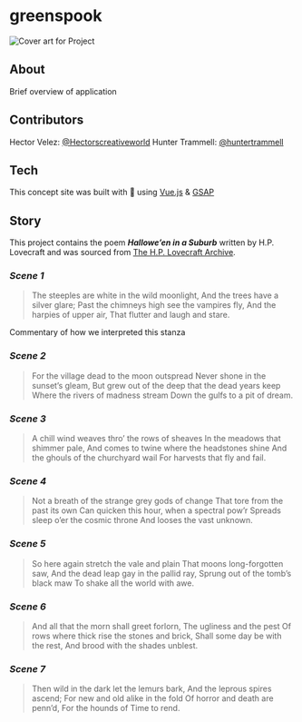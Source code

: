# greenspook
![Cover art for Project]()
## About
Brief overview of application

## Contributors
Hector Velez: [@Hectorscreativeworld](https://github.com/Hectorscreativeworld) Hunter Trammell: [@huntertrammell](https://github.com/huntertrammell)

## Tech
This concept site was built with 💚 using [Vue.js](https://vuejs.org) &amp; [GSAP](https://greensock.com) 

## Story
This project contains the poem ***Hallowe’en in a Suburb*** written by H.P. Lovecraft and was sourced from [The H.P. Lovecraft Archive](https://www.hplovecraft.com/).

### *Scene 1*
>The steeples are white in the wild moonlight,
     And the trees have a silver glare;
Past the chimneys high see the vampires fly,
     And the harpies of upper air,
     That flutter and laugh and stare.

Commentary of how we interpreted this stanza
### *Scene 2*
>For the village dead to the moon outspread
     Never shone in the sunset’s gleam,
But grew out of the deep that the dead years keep
     Where the rivers of madness stream
     Down the gulfs to a pit of dream.
### *Scene 3*
>A chill wind weaves thro’ the rows of sheaves
     In the meadows that shimmer pale,
And comes to twine where the headstones shine
     And the ghouls of the churchyard wail
     For harvests that fly and fail.
### *Scene 4*
>Not a breath of the strange grey gods of change
     That tore from the past its own
Can quicken this hour, when a spectral pow’r
     Spreads sleep o’er the cosmic throne
     And looses the vast unknown.
### *Scene 5*
>So here again stretch the vale and plain
     That moons long-forgotten saw,
And the dead leap gay in the pallid ray,
     Sprung out of the tomb’s black maw
     To shake all the world with awe.
### *Scene 6*
>And all that the morn shall greet forlorn,
     The ugliness and the pest
Of rows where thick rise the stones and brick,
     Shall some day be with the rest,
     And brood with the shades unblest.
### *Scene 7*
>Then wild in the dark let the lemurs bark,
     And the leprous spires ascend;
For new and old alike in the fold
     Of horror and death are penn’d,
     For the hounds of Time to rend.
